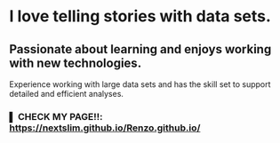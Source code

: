 # I love telling stories with data sets.

## Passionate about learning and enjoys working with new technologies. 
Experience working with large data sets and has the skill set to support detailed and efficient analyses.

### ▌ CHECK MY PAGE!!: https://nextslim.github.io/Renzo.github.io/
